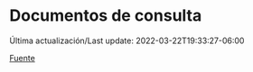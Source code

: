# Documentos de consulta

Última actualización/Last update: 2022-03-22T19:33:27-06:00

 [Fuente](https://coronavirus.gob.mx/documentos-de-consulta/)
